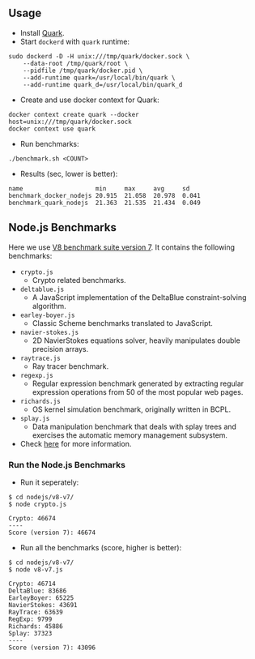 ## Usage

- Install [Quark][].
- Start `dockerd` with `quark` runtime:

```
sudo dockerd -D -H unix:///tmp/quark/docker.sock \
    --data-root /tmp/quark/root \
    --pidfile /tmp/quark/docker.pid \
    --add-runtime quark=/usr/local/bin/quark \
    --add-runtime quark_d=/usr/local/bin/quark_d
```

- Create and use docker context for Quark:

```
docker context create quark --docker host=unix:///tmp/quark/docker.sock
docker context use quark
```

- Run benchmarks:

```
./benchmark.sh <COUNT>
```

- Results (sec, lower is better):

```
name                    min     max     avg     sd
benchmark_docker_nodejs 20.915  21.058  20.978  0.041
benchmark_quark_nodejs  21.363  21.535  21.434  0.049
```

## Node.js Benchmarks

Here we use [V8 benchmark suite version 7][v8-v7]. It contains the following benchmarks:

- `crypto.js`
    - Crypto related benchmarks.
- `deltablue.js`
    - A JavaScript implementation of the DeltaBlue constraint-solving algorithm.
- `earley-boyer.js`
    - Classic Scheme benchmarks translated to JavaScript.
- `navier-stokes.js`
    - 2D NavierStokes equations solver, heavily manipulates double precision arrays.
- `raytrace.js`
    - Ray tracer benchmark.
- `regexp.js`
    - Regular expression benchmark generated by extracting regular expression operations from 50 of the most popular web pages.
- `richards.js`
    - OS kernel simulation benchmark, originally written in BCPL.
- `splay.js`
    - Data manipulation benchmark that deals with splay trees and exercises the automatic memory management subsystem.
- Check [here](https://developers.google.com/octane/benchmark) for more information.

### Run the Node.js Benchmarks

- Run it seperately:

```
$ cd nodejs/v8-v7/
$ node crypto.js

Crypto: 46674
----
Score (version 7): 46674
```

- Run all the benchmarks (score, higher is better):

```
$ cd nodejs/v8-v7/
$ node v8-v7.js

Crypto: 46714
DeltaBlue: 83686
EarleyBoyer: 65225
NavierStokes: 43691
RayTrace: 63639
RegExp: 9799
Richards: 45886
Splay: 37323
----
Score (version 7): 43096
```

[Quark]: https://github.com/QuarkContainer/Quark
[v8-v7]: https://github.com/mozilla/arewefastyet/tree/master/benchmarks/v8-v7
